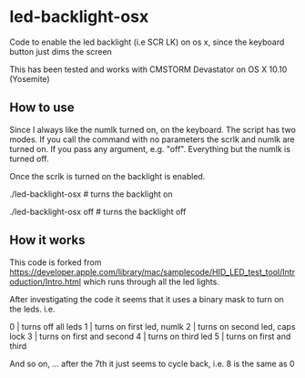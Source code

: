 # led-backlight-osx

Code to enable the led backlight (i.e SCR LK) on os x, since the keyboard button just dims the screen

This has been tested and works with CMSTORM Devastator on OS X 10.10 (Yosemite)

## How to use

Since I always like the numlk turned on, on the keyboard. The script has two modes. If you call the command with no parameters the scrlk and numlk are turned on. If you pass any argument, e.g. "off". Everything but the numlk is turned off.

Once the scrlk is turned on the backlight is enabled.

  ./led-backlight-osx # turns the backlight on
  
  ./led-backlight-osx off # turns the backlight off

## How it works

This code is forked from https://developer.apple.com/library/mac/samplecode/HID_LED_test_tool/Introduction/Intro.html which runs through all the led lights.

After investigating the code it seems that it uses a binary mask to turn on the leds. i.e.

   0  | turns off all leds
   1  | turns on first led, numlk
   2  | turns on second led, caps lock
   3  | turns on first and second
   4  | turns on third led
   5  | turns on first and third
   
And so on, ... after the 7th it just seems to cycle back, i.e. 8 is the same as 0

